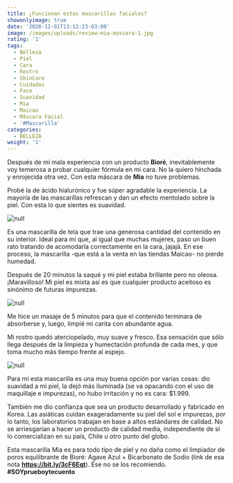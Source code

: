 ```yaml
---
title: ¿Funcionan estas mascarillas faciales?
showonlyimage: true
date: '2020-12-01T13:12:23-03:00'
image: /images/uploads/review-mia-mascara-1.jpg
rating: '1'
tags:
  - Belleza
  - Piel
  - Cara
  - Rostro
  - SkinCare
  - Cuidados
  - Face
  - Suavidad
  - Mia
  - Maicao
  - Máscara Facial
  - '#Mascarilla'
categories:
  - BELLEZA
weight: '1'
---
```

Después de mi mala experiencia con un producto **Bioré**, inevitablemente voy temerosa a probar cualquier fórmula en mi cara. No la quiero hinchada y enrojecida otra vez. Con esta máscara de **Mia** no tuve problemas.

Probé la de ácido hialurónico y fue súper agradable la experiencia. La mayoría de las mascarillas refrescan y dan un efecto mentolado sobre la piel. Con esta lo que sientes es suavidad.

![null](/images/uploads/review-mia-collage.jpg)

Es una mascarilla de tela que trae una generosa cantidad del contenido en su interior. Ideal para mí que, al igual que muchas mujeres, paso un buen rato tratando de acomodarla correctamente en la cara, jajajá. En ese proceso, la mascarilla -que está a la venta en las tiendas Maicao- no pierde humedad.

Después de 20 minutos la saqué y mi piel estaba brillante pero no oleosa. ¡Maravilloso! Mi piel es mixta así es que cualquier producto aceitoso es sinónimo de futuras impurezas.

![null](/images/uploads/review-mia-con-mascarilla.jpg)

Me hice un masaje de 5 minutos para que el contenido terminara de absorberse y, luego, limpié mi carita con abundante agua.

Mi rostro quedó aterciopelado, muy suave y fresco. Esa sensación que sólo llega después de la limpieza y humectación profunda de cada mes, y que toma mucho más tiempo frente al espejo.

![null](/images/uploads/review-mia-final.jpg)

Para mí esta mascarilla es una muy buena opción por varias cosas: dio suavidad a mi piel, la dejó más iluminada (se va opacando con el uso de maquillaje e impurezas), no hubo irritación y no es cara: $1.999.

También me dio confianza que sea un producto desarrollado y fabricado en Korea. Las asiáticas cuidan exageradamente su piel del sol e impurezas, por lo tanto, los laboratorios trabajan en base a altos estándares de calidad. No se arriesgarían a hacer un producto de calidad media, independiente de si lo comercializan en su país, Chile u otro punto del globo.

Esta mascarilla Mia es para todo tipo de piel y no daña como el limpiador de poros equilibrante de Bioré: Agave Azul + Bicarbonato de Sodio (link de esa nota **https://bit.ly/3cF6Eqt**). Ese no se los recomiendo. **\#SOYprueboytecuento**
